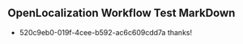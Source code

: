 ## OpenLocalization Workflow Test MarkDown
* 520c9eb0-019f-4cee-b592-ac6c609cdd7a thanks!

<!--HONumber=Aug16_HO1-->


